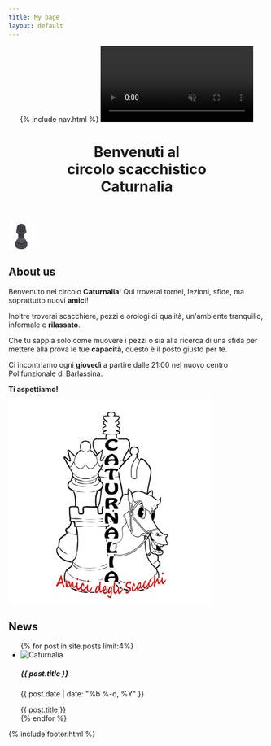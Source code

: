 ```yaml
---
title: My page
layout: default
---
```

<!doctype html>
<html>
   <header class="header">
      {% include nav.html %}
      <video id="videoBG" playsinline autoplay muted loop>
         <source type="video/mp4" src="assets/img/Chess_Video_Background_hd.mp4" />
         <source type="video/webm" src="assets/img/Chess_Video_Background_hd.webm" />
      </video>
      <!-- Main Text-->
      <h1 class="header-main-text" data-aos="fade-zoom-in"
         data-aos-easing="ease-in-back"
         data-aos-delay="100"
         data-aos-offset="0">
         Benvenuti al <br> circolo scacchistico <br> Caturnalia
      </h1>
   </header>
   <div class="loader-wrapper">
      <img src="assets/img/pawnloading.png" class="loader" width="50" height="50">
   </div>
   <section id="about" class="about-section" data-aos="fade-left">
      <h1>About us</h1>
      <div class="about-div">
         <section id ="about-description">
            <section class="about-p" data-aos="fade-left">
               <p>Benvenuto nel circolo <strong>Caturnalia</strong>! Qui troverai tornei, lezioni, sfide, ma soprattutto nuovi <strong>amici</strong>!</p>
               <p>Inoltre troverai scacchiere, pezzi e orologi di qualità, un'ambiente tranquillo, informale e <strong>rilassato</strong>.</p>
               <p>Che tu sappia solo come muovere i pezzi o sia alla ricerca di una sfida per mettere alla prova le tue <strong>capacità</strong>, questo è il posto giusto per te.</p>
               <p>Ci incontriamo ogni <strong>giovedì</strong> a partire dalle 21:00 nel nuovo centro Polifunzionale di Barlassina.</p>
               <p><strong>Ti aspettiamo!</strong></p>
            </section>
         </section>
         <section class="about-logo" data-aos="fade-right">
            <img src="assets/img/logo.png" width="400" height="400">
         </section>
      </div>
   </section>
   <section id="news" class="news-section">
      <div class="news-div" data-aos="zoom-in-up">
         <h1 class="news-title">News</h1>
         <ul class="news-ul">
            {% for post in site.posts limit:4%}
            <li class="card-li">
               <div class="card" style="width: 18rem;">
                  <img class="card-img-top" src="assets/img/logoTORNEO.png" alt="Caturnalia">
                  <div class="card-body">
                     <h5 class="card-title">{{ post.title }}</h5>
                     <p class="card-text">{{ post.date | date: "%b %-d, %Y" }}</p>
                     <a href="{{ post.url }}" class="btn btn-primary">{{ post.title }}</a>
                  </div>
               </div>
            </li>
            {% endfor %}
         </ul>
      </div>
   </section>
   {% include footer.html %}
</html>